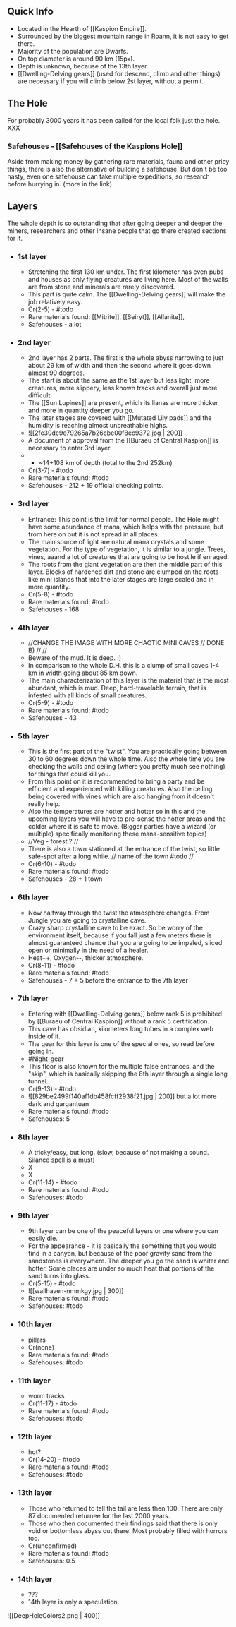 ## Quick Info
- Located in the Hearth of [[Kaspion Empire]]. 
- Surrounded by the biggest mountain range in Roann, it is not easy to get there. 
- Majority of the population are Dwarfs.
- On top diameter is around 90 km (15px).
- Depth is unknown, because of the 13th layer.
- [[Dwelling-Delving gears]] (used for descend, climb and other things) are necessary if you will climb below 2st layer, without a permit.
## The Hole
For probably 3000 years it has been called for the local folk just the hole. XXX
### Safehouses - [[Safehouses of the Kaspions Hole]]
Aside from making money by gathering rare materials, fauna and other pricy things, there is also the alternative of building a safehouse. But don't be too hasty, even one safehouse can take multiple expeditions, so research before hurrying in. (more in the link)

## Layers
The whole depth is so outstanding that after going deeper and deeper the miners, researchers and other insane people that go there created sections for it.
- ### 1st layer
	- Stretching the first 130 km under. The first kilometer has even pubs and houses as only flying creatures are living here. Most of the walls are from stone and minerals are rarely discovered.
	- This part is quite calm. The [[Dwelling-Delving gears]] will make the job relatively easy.
	- Cr(2-5) - #todo 
	- Rare materials found: [[Mitrite]], [[Seiryt]], [[Allanite]], 
	- Safehouses - a lot
- ### 2nd layer
	- 2nd layer has 2 parts. The first is the whole abyss narrowing to just about 29 km of width and then the second where it goes down almost 90 degrees.
	- The start is about the same as the 1st layer but less light, more creatures, more slippery, less known tracks and overall just more difficult.
	- The [[Sun Lupines]] are present, which its lianas are more thicker and more in quantity deeper you go.
	- The later stages are covered with [[Mutated Lily pads]] and the humidity is reaching almost unbreathable highs.
	- ![[2fe30de9e79265a7b26cbe00f8ec9372.jpg | 200]]
	- A document of approval from the [[Buraeu of Central Kaspion]] is necessary to enter 3rd layer.
	- + ~14+108 km of depth (total to the 2nd 252km)
	- Cr(3-7) - #todo 
	- Rare materials found: #todo 
	- Safehouses - 212 + 19 official checking points.
- ### 3rd layer
	- Entrance: This point is the limit for normal people. The Hole might have some abundance of mana, which helps with the pressure, but from here on out it is not spread in all places. 
	- The main source of light are natural mana crystals and some vegetation. For the type of vegetation, it is similar to a jungle. Trees, vines, aaand a lot of creatures that are going to be hostile if enraged.
	- The roots from the giant vegetation are then the middle part of this layer. Blocks of hardened dirt and stone are clumped on the roots like mini islands that into the later stages are large scaled and in more quantity. 
	- Cr(5-8) - #todo 
	- Rare materials found: #todo 
	- Safehouses - 168
- ### 4th layer
	- //CHANGE THE IMAGE WITH MORE CHAOTIC MINI CAVES // DONE B) // //
	- Beware of the mud. It is deep. :)
	- In comparison to the whole D.H. this is a clump of small caves 1-4 km in width going about 85 km down.
	- The main characterization of this layer is the material that is the most abundant, which is mud. Deep, hard-travelable terrain, that is infested with all kinds of small creatures.
	- Cr(5-9) - #todo 
	- Rare materials found: #todo 
	- Safehouses - 43
- ### 5th layer
	- This is the first part of the "twist". You are practically going between 30 to 60 degrees down the whole time. Also the whole time you are checking the walls and ceiling (where you pretty much see nothing) for things that could kill you.
	- From this point on it is recommended to bring a party and be efficient and experienced with killing creatures. Also the ceiling being covered with vines which are also hanging from it doesn't really help.
	- Also the temperatures are hotter and hotter so in this and the upcoming layers you will have to pre-sense the hotter areas and the colder where it is safe to move. (Bigger parties have a wizard (or multiple) specifically monitoring these mana-sensitive topics)
	- //Veg - forest ? //
	- There is also a town stationed at the entrance of the twist, so little safe-spot after a long while. // name of the town #todo //
	- Cr(6-10) - #todo 
	- Rare materials found: #todo 
	- Safehouses - 28 + 1 town
- ### 6th layer
	- Now halfway through the twist the atmosphere changes. From Jungle you are going to crystalline cave.
	- Crazy sharp crystalline cave to be exact. So be worry of the environment itself, because if you fall just a few meters there is almost guaranteed chance that you are going to be impaled, sliced open or minimally in the need of a healer.
	- Heat++, Oxygen--, thicker atmosphere.
	- Cr(8-11) - #todo 
	- Rare materials found: #todo 
	- Safehouses - 7 + 5 before the entrance to the 7th layer
- ### 7th layer
	- Entering with [[Dwelling-Delving gears]] below rank 5 is prohibited by [[Buraeu of Central Kaspion]] without a rank 5 certification.
	- This cave has obsidian, kilometers long tubes in a complex web inside of it. 
	- The gear for this layer is one of the special ones, so read before going in.
	- #Night-gear
	- This floor is also known for the multiple false entrances, and the "skip", which is basically skipping the 8th layer through a single long tunnel.
	- Cr(9-13) - #todo 
	- ![[829be2499f140af1db458fcff2938f21.jpg | 200]]  but a lot more dark and gargantuan
	- Rare materials found: #todo 
	- Safehouses: 5
- ### 8th layer
	- A tricky/easy, but long. (slow, because of not making a sound. Silance spell is a must)
	- X
	- X
	- Cr(11-14) - #todo 
	- Rare materials found: #todo 
	- Safehouses: #todo 
- ### 9th layer
	- 9th layer can be one of the peaceful layers or one where you can easily die. 
	- For the appearance - it is basically the something that you would find in a canyon, but because of the poor gravity sand from the sandstones is everywhere. The deeper you go the sand is whiter and hotter. Some places are under so much heat that portions of the sand turns into glass. 
	- Cr(5-15) - #todo 
	- ![[wallhaven-nmmkgy.jpg | 300]]
	- Rare materials found: #todo 
	- Safehouses: #todo 
- ### 10th layer
	- pillars
	- Cr(none)
	- Rare materials found: #todo 
	- Safehouses: #todo 
- ### 11th layer
	- worm tracks
	- Cr(11-17) - #todo 
	- Rare materials found: #todo 
	- Safehouses: #todo 
- ### 12th layer
	- hot?
	- Cr(14-20) - #todo 
	- Rare materials found: #todo 
	- Safehouses: #todo 
- ### 13th layer
	- Those who returned to tell the tail are less then 100. There are only 87 documented returnee for the last 2000 years.
	- Those who then documented their findings said that there is only void or bottomless abyss out there. Most probably filled with horrors too.
	- Cr(unconfirmed)
	- Rare materials found: #todo 
	- Safehouses: 0.5
- ### 14th layer
	- ???
	- 14th layer is only a speculation.

![[DeepHoleColors2.png | 400]]